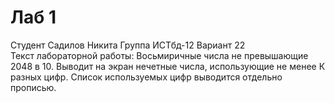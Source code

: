 # Лаб 1 
Студент Садилов Никита Группа ИСТбд-12 Вариант 22  
Текст лабораторной работы: Восьмиричные числа не превышающие 2048 в 10. Выводит на экран нечетные числа, использующие не менее К разных цифр. Список используемых цифр выводится отдельно прописью.
